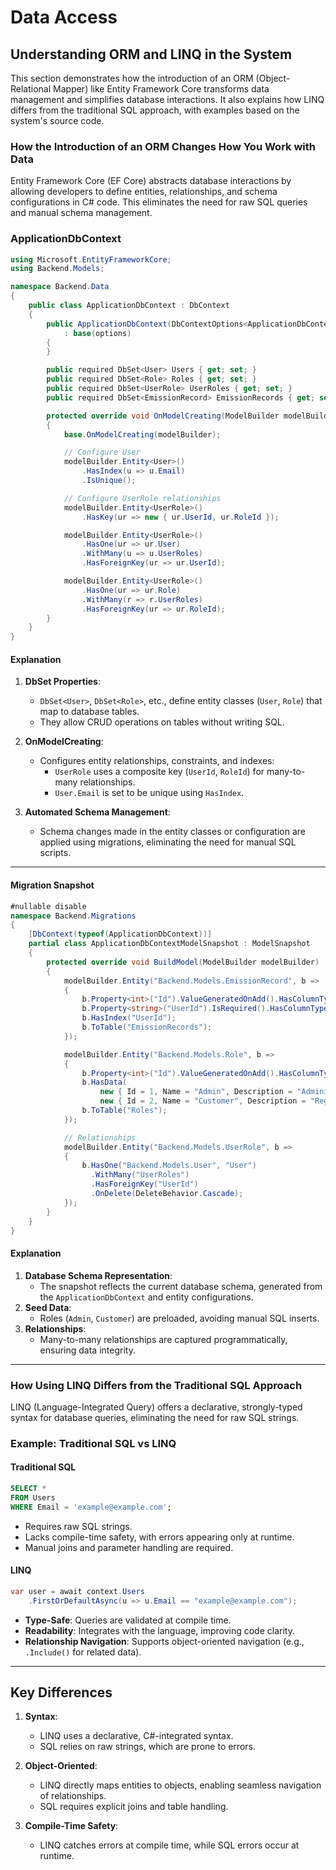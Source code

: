 # Data Access

## **Understanding ORM and LINQ in the System**

This section demonstrates how the introduction of an ORM (Object-Relational Mapper) like Entity Framework Core transforms data management and simplifies database interactions. It also explains how LINQ differs from the traditional SQL approach, with examples based on the system's source code.

### **How the Introduction of an ORM Changes How You Work with Data**

Entity Framework Core (EF Core) abstracts database interactions by allowing developers to define entities, relationships, and schema configurations in C# code. This eliminates the need for raw SQL queries and manual schema management.

### **ApplicationDbContext**
```csharp
using Microsoft.EntityFrameworkCore;
using Backend.Models;

namespace Backend.Data
{
    public class ApplicationDbContext : DbContext
    {
        public ApplicationDbContext(DbContextOptions<ApplicationDbContext> options)
            : base(options)
        {
        }

        public required DbSet<User> Users { get; set; }
        public required DbSet<Role> Roles { get; set; }
        public required DbSet<UserRole> UserRoles { get; set; }
        public required DbSet<EmissionRecord> EmissionRecords { get; set; }

        protected override void OnModelCreating(ModelBuilder modelBuilder)
        {
            base.OnModelCreating(modelBuilder);

            // Configure User
            modelBuilder.Entity<User>()
                .HasIndex(u => u.Email)
                .IsUnique();

            // Configure UserRole relationships
            modelBuilder.Entity<UserRole>()
                .HasKey(ur => new { ur.UserId, ur.RoleId });

            modelBuilder.Entity<UserRole>()
                .HasOne(ur => ur.User)
                .WithMany(u => u.UserRoles)
                .HasForeignKey(ur => ur.UserId);

            modelBuilder.Entity<UserRole>()
                .HasOne(ur => ur.Role)
                .WithMany(r => r.UserRoles)
                .HasForeignKey(ur => ur.RoleId);
        }
    }
}
```

#### **Explanation**
1. **DbSet Properties**:
   - `DbSet<User>`, `DbSet<Role>`, etc., define entity classes (`User`, `Role`) that map to database tables.
   - They allow CRUD operations on tables without writing SQL.

2. **OnModelCreating**:
   - Configures entity relationships, constraints, and indexes:
     - `UserRole` uses a composite key (`UserId`, `RoleId`) for many-to-many relationships.
     - `User.Email` is set to be unique using `HasIndex`.

3. **Automated Schema Management**:
   - Schema changes made in the entity classes or configuration are applied using migrations, eliminating the need for manual SQL scripts.

---

#### **Migration Snapshot**
```csharp
#nullable disable
namespace Backend.Migrations
{
    [DbContext(typeof(ApplicationDbContext))]
    partial class ApplicationDbContextModelSnapshot : ModelSnapshot
    {
        protected override void BuildModel(ModelBuilder modelBuilder)
        {
            modelBuilder.Entity("Backend.Models.EmissionRecord", b =>
            {
                b.Property<int>("Id").ValueGeneratedOnAdd().HasColumnType("INTEGER");
                b.Property<string>("UserId").IsRequired().HasColumnType("TEXT");
                b.HasIndex("UserId");
                b.ToTable("EmissionRecords");
            });

            modelBuilder.Entity("Backend.Models.Role", b =>
            {
                b.Property<int>("Id").ValueGeneratedOnAdd().HasColumnType("INTEGER");
                b.HasData(
                    new { Id = 1, Name = "Admin", Description = "Administrator" },
                    new { Id = 2, Name = "Customer", Description = "Regular User" });
                b.ToTable("Roles");
            });

            // Relationships
            modelBuilder.Entity("Backend.Models.UserRole", b =>
            {
                b.HasOne("Backend.Models.User", "User")
                  .WithMany("UserRoles")
                  .HasForeignKey("UserId")
                  .OnDelete(DeleteBehavior.Cascade);
            });
        }
    }
}
```

#### **Explanation**
1. **Database Schema Representation**:
   - The snapshot reflects the current database schema, generated from the `ApplicationDbContext` and entity configurations.
2. **Seed Data**:
   - Roles (`Admin`, `Customer`) are preloaded, avoiding manual SQL inserts.
3. **Relationships**:
   - Many-to-many relationships are captured programmatically, ensuring data integrity.

---

### **How Using LINQ Differs from the Traditional SQL Approach**

LINQ (Language-Integrated Query) offers a declarative, strongly-typed syntax for database queries, eliminating the need for raw SQL strings. 

### **Example: Traditional SQL vs LINQ**

#### **Traditional SQL**
```sql
SELECT * 
FROM Users 
WHERE Email = 'example@example.com';
```
- Requires raw SQL strings.
- Lacks compile-time safety, with errors appearing only at runtime.
- Manual joins and parameter handling are required.

#### **LINQ**
```csharp
var user = await context.Users
    .FirstOrDefaultAsync(u => u.Email == "example@example.com");
```
- **Type-Safe**: Queries are validated at compile time.
- **Readability**: Integrates with the language, improving code clarity.
- **Relationship Navigation**: Supports object-oriented navigation (e.g., `.Include()` for related data).

---

## **Key Differences**
1. **Syntax**:
   - LINQ uses a declarative, C#-integrated syntax.
   - SQL relies on raw strings, which are prone to errors.

2. **Object-Oriented**:
   - LINQ directly maps entities to objects, enabling seamless navigation of relationships.
   - SQL requires explicit joins and table handling.

3. **Compile-Time Safety**:
   - LINQ catches errors at compile time, while SQL errors occur at runtime.


